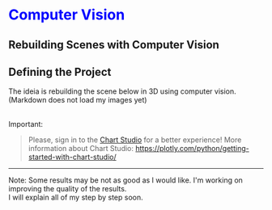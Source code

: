 # <font color='blue'>Computer Vision</font>

## Rebuilding Scenes with Computer Vision

## Defining the Project 

The ideia is rebuilding the scene below in 3D using computer vision. <br>
(Markdown does not load my images yet) <br><br>

Important:
> Please, sign in to the [Chart Studio](https://chart-studio.plotly.com/Auth/login/?action=signup&next=%2Fsettings%2Fapi#/) for a better experience! More information about Chart Studio: https://plotly.com/python/getting-started-with-chart-studio/ <br>


---
Note: Some results may be not as good as I would like. I'm working on improving the quality of the results. 
<br>
I will explain all of my step by step soon. 
